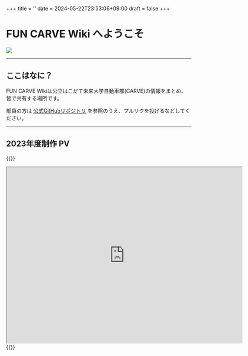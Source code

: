 +++
title = ''
date = 2024-05-22T23:53:06+09:00
draft = false
+++

# FUN CARVE Wiki へようこそ

![](logo_CARVE.png)

---

## ここはなに？

FUN CARVE Wikiは公立はこだて未来大学自動車部(CARVE)の情報をまとめ、皆で共有する場所です。

部員の方は [公式GitHubリポジトリ](https://github.com/nick-san/carve-wiki) を参照のうえ、プルリクを投げるなどしてください。

---

## 2023年度制作 PV

{{<rawhtml>}}
<iframe src="https://drive.google.com/file/d/1UWHtD9Wt_8IXhdIkNmEGYdIObYgr3qH0/preview" width="640" height="480" allow="autoplay"></iframe>
{{</rawhtml>}}


